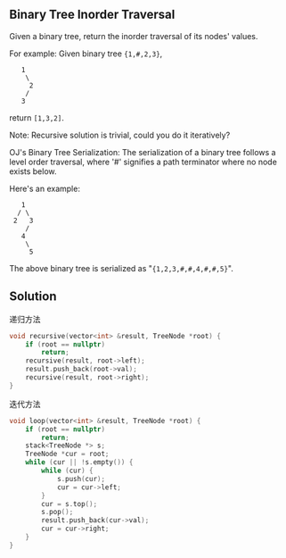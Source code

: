 ## Binary Tree Inorder Traversal

Given a binary tree, return the inorder traversal of its nodes' values.

For example:
Given binary tree `{1,#,2,3}`,
```
   1
    \
     2
    /
   3
```
return `[1,3,2]`.

Note: Recursive solution is trivial, could you do it iteratively?

OJ's Binary Tree Serialization:
The serialization of a binary tree follows a level order traversal, where '#' signifies a path terminator where no node exists below.

Here's an example:
```
   1
  / \
 2   3
    /
   4
    \
     5
```
The above binary tree is serialized as "`{1,2,3,#,#,4,#,#,5}`".

## Solution

递归方法
```cpp
void recursive(vector<int> &result, TreeNode *root) {
	if (root == nullptr)
		return;
	recursive(result, root->left);
	result.push_back(root->val);
	recursive(result, root->right);
}
```

迭代方法

```cpp
void loop(vector<int> &result, TreeNode *root) {
	if (root == nullptr)
		return;
	stack<TreeNode *> s;
	TreeNode *cur = root;
	while (cur || !s.empty()) {
		while (cur) {
			s.push(cur);
			cur = cur->left;
		}
		cur = s.top();
		s.pop();
		result.push_back(cur->val);
		cur = cur->right;
	}
}
```
